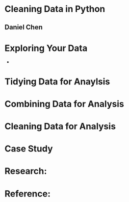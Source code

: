 # Cleaning Data in Python
## Daniel Chen

# Exploring Your Data
- 

# Tidying Data for Anaylsis

# Combining Data for Analysis

# Cleaning Data for Analysis

# Case Study

# Research:

# Reference:
